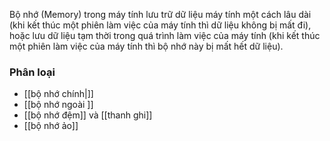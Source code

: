 Bộ nhớ (Memory) trong máy tính lưu trữ dữ liệu máy tính một cách lâu dài (khi kết thúc một phiên làm việc của máy tính thì dữ liệu không bị mất đi), hoặc lưu dữ liệu tạm thời trong quá trình làm việc của máy tính (khi kết thúc một phiên làm việc của máy tính thì bộ nhớ này bị mất hết dữ liệu).

### Phân loại
- [[bộ nhớ chính|]]
- [[bộ nhớ ngoài ]]
- [[bộ nhớ đệm]] và [[thanh ghi]]
- [[bộ nhớ ảo]]